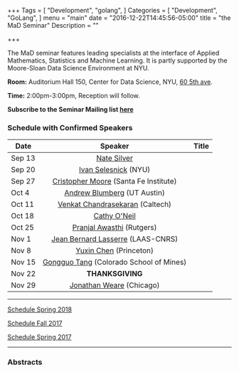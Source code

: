 +++
Tags = [
  "Development",
  "golang",
]
Categories = [
  "Development",
  "GoLang",
]
menu = "main"
date = "2016-12-22T14:45:56-05:00"
title = "the MaD Seminar"
Description = ""

+++

The MaD seminar features leading specialists at the interface
of Applied Mathematics, Statistics and Machine Learning. It is partly supported by the Moore-Sloan Data Science Environment at NYU.

**Room:** Auditorium Hall 150, Center for Data Science, NYU, [60 5th ave](https://www.google.com/maps/place/NYU+Center+for+Data+Science/@40.735016,-73.9969907,17z/data=!3m1!4b1!4m5!3m4!1s0x89c2599787834ad9:0x5dd8af15d9fbc8a3!8m2!3d40.735016!4d-73.994802).

**Time:** 2:00pm-3:00pm, Reception will follow. 

**Subscribe to the Seminar Mailing list [here](http://cims.nyu.edu/mailman/listinfo/mad)**


### Schedule with Confirmed Speakers

| Date        | Speaker       | Title |
| ----------- |:-------------:|:-----------:| 
| Sep 13  | [Nate Silver](https://fivethirtyeight.com/)  |  |
| Sep 20      | [Ivan Selesnick](http://eeweb.poly.edu/iselesni/) (NYU) |    |
| Sep 27 | [Cristopher Moore](http://tuvalu.santafe.edu/~moore/) (Santa Fe Institute)   |  |
| Oct 4 | [Andrew Blumberg](https://web.ma.utexas.edu/users/blumberg/) (UT Austin)    |  |
| Oct 11 |  [Venkat Chandrasekaran](http://users.cms.caltech.edu/~venkatc/) (Caltech)  | |
| Oct 18  |  [Cathy O'Neil](https://mathbabe.org)      |    |
| Oct 25 |  [Pranjal Awasthi](https://www.cs.rutgers.edu/~pa336/) (Rutgers) |   | 
| Nov 1 | [Jean Bernard Lasserre](https://homepages.laas.fr/lasserre/) (LAAS-CNRS)      |   |
| Nov 8 | [Yuxin Chen](http://www.princeton.edu/~yc5/) (Princeton)  |   |
| Nov 15 | [Gongguo Tang](https://inside.mines.edu/~gtang/) (Colorado School of Mines)  |  | 
| Nov 22 | **THANKSGIVING**   | 
| Nov 29 | [Jonathan Weare](https://www.stat.uchicago.edu/~weare/)  (Chicago)    |  |

---


[Schedule Spring 2018](https://mathsanddatanyu.github.io/website/seminar_spring2018/)

[Schedule Fall 2017](https://mathsanddatanyu.github.io/website/seminar_fall2017/)

[Schedule Spring 2017](https://mathsanddatanyu.github.io/website/seminar_spring2017/)

---
### Abstracts 

